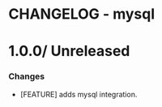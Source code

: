 # CHANGELOG - mysql

1.0.0/ Unreleased
==================

### Changes

* [FEATURE] adds mysql integration.
